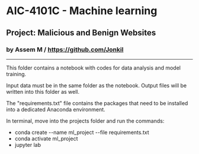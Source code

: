 # AIC-4101C - Machine learning 
## Project: Malicious and Benign Websites

### by Assem M / https://github.com/Jonkil
---


This folder contains a notebook with codes for data analysis and model training.

Input data must be in the same folder as the notebook. Output files will be written into this folder as well.

The "requirements.txt" file contains the packages that need to be installed into a dedicated Anaconda environment.

In terminal, move into the projects folder and run the commands:
- conda create --name ml_project --file requirements.txt
- conda activate ml_project
- jupyter lab
